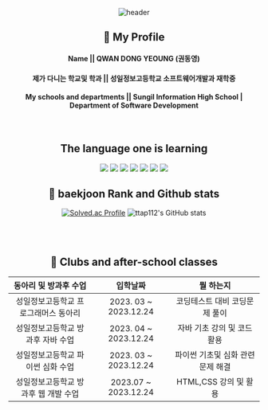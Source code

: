 <div align="center">

![header](https://capsule-render.vercel.app/api?type=venom&text=Mirage&animation=twinkling&color=auto)

 ## 💭 My Profile
 <h4>Name || QWAN DONG YEOUNG (권동영)</h4>
 <h4> 제가 다니는 학교및 학과 || 성일정보고등학교 소프트웨어개발과 재학중</h4>
 <h4> My schools and departments || Sungil Information High School | Department of Software Development<h4>

<br/> 

## The language one is learning
<img src="https://img.shields.io/badge/JAVA-007396?style=for-the-badge&logo=java&logoColor=white">
<img src="https://img.shields.io/badge/github-181717?style=for-the-badge&logo=github&logoColor=white">
<img src="https://img.shields.io/badge/Oracle-F80000?style=for-the-badge&logo=Oracle&logoColor=white">
<img src="https://img.shields.io/badge/MySQL-4479A1?style=for-the-badge&logo=MySQL&logoColor=white">
<img src="https://img.shields.io/badge/Python-3776AB?style=for-the-badge&logo=Python&logoColor=white"/>
<img src="https://img.shields.io/badge/HTML-E34F26?style=for-the-badge&logo=HTML&logoColor=white"/>
<img src="https://img.shields.io/badge/CSS-1572B6?style=for-the-badge&logo=CSS&logoColor=white"/>
<br/>

## 📙 baekjoon Rank and Github stats 
[![Solved.ac Profile](http://mazassumnida.wtf/api/v2/generate_badge?boj=mirage)](https://solved.ac/mirage)
![ttap112's GitHub stats](https://github-readme-stats.vercel.app/api?username=ttap112&show_icons=true&theme=calm_pink)  
<br/>

<br/>
 
## 📃  Clubs and after-school classes

| 동아리 및 방과후 수업 | 입학날짜 | 뭘 하는지 |
|:--------:|:--------:|:--------:|
| 성일정보고등학교 프로그래머스 동아리 | 2023. 03 ~ 2023.12.24 | 코딩테스트 대비 코딩문제 풀이  |
| 성일정보고등학교 방과후 자바 수업 | 2023. 04 ~ 2023.12.24 | 자바 기초 강의 및 코드 활용  |
| 성일정보고등학교 파이썬 심화 수업 | 2023. 03 ~ 2023.12.24 | 파이썬 기초및 심화 관련 문제 해결  |
| 성일정보고등학교 방과후 웹 개발 수업 | 2023.07 ~ 2023.12.24 | HTML,CSS 강의 및 활용|
</div>

